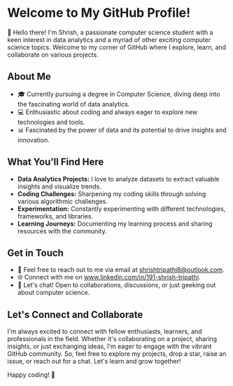 # Welcome to My GitHub Profile!

👋 Hello there! I'm Shrish, a passionate computer science student with a keen interest in data analytics and a myriad of other exciting computer science topics. Welcome to my corner of GitHub where I explore, learn, and collaborate on various projects.

## About Me

- 🎓 Currently pursuing a degree in Computer Science, diving deep into the fascinating world of data analytics.
- 💻 Enthusiastic about coding and always eager to explore new technologies and tools.
- 📊 Fascinated by the power of data and its potential to drive insights and innovation.

## What You'll Find Here

- **Data Analytics Projects:** I love to analyze datasets to extract valuable insights and visualize trends.
- **Coding Challenges:** Sharpening my coding skills through solving various algorithmic challenges.
- **Experimentation:** Constantly experimenting with different technologies, frameworks, and libraries.
- **Learning Journeys:** Documenting my learning process and sharing resources with the community.

## Get in Touch

- 📧 Feel free to reach out to me via email at shrishtripathi8@outlook.com.
- 🌐 Connect with me on www.linkedin.com/in/191-shrish-tripathi.
- 💬 Let's chat! Open to collaborations, discussions, or just geeking out about computer science.

## Let's Connect and Collaborate

I'm always excited to connect with fellow enthusiasts, learners, and professionals in the field. Whether it's collaborating on a project, sharing insights, or just exchanging ideas, I'm eager to engage with the vibrant GitHub community. So, feel free to explore my projects, drop a star, raise an issue, or reach out for a chat. Let's learn and grow together!

Happy coding! 🚀
